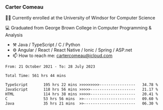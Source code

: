 ### Carter Comeau

🙋‍♂️ Currently enrolled at the University of Windsor for Computer Science

💻 Graduated from George Brown College in Computer Programming & Analysis

- ⚒️ Java / TypeScript / C / Python
- ⚙️ Angular / React / React Native / Ionic / Spring / ASP.net
- 📫 How to reach me: cartercomeau@icloud.com

<!--START_SECTION:waka-->

```txt
From: 21 October 2021 - To: 28 July 2023

Total Time: 561 hrs 44 mins

TypeScript       195 hrs 22 mins >>>>>>>>>----------------   34.78 %
JavaScript       118 hrs 56 mins >>>>>--------------------   21.17 %
HTML             114 hrs 38 mins >>>>>--------------------   20.41 %
C                53 hrs 56 mins  >>-----------------------   09.60 %
Java             35 hrs 21 mins  >>-----------------------   06.30 %
```

<!--END_SECTION:waka-->
